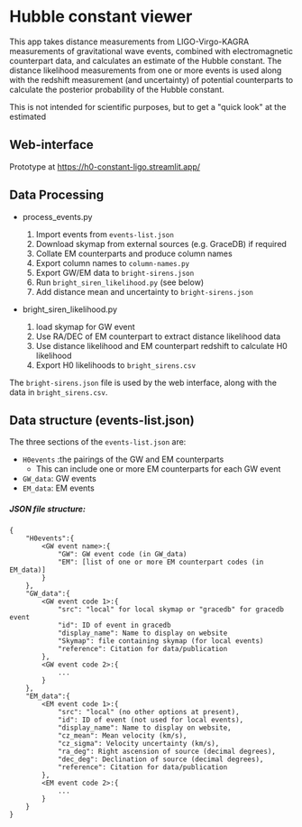 # Hubble constant viewer

This app takes distance measurements from LIGO-Virgo-KAGRA measurements of gravitational wave events, combined with electromagnetic counterpart data, and calculates an estimate of the Hubble constant. The distance likelihood measurements from one or more events is used along with the redshift measurement (and uncertainty) of potential counterparts to calculate the posterior probability of the Hubble constant.

This is not intended for scientific purposes, but to get a "quick look" at the estimated 

## Web-interface
Prototype at https://h0-constant-ligo.streamlit.app/

## Data Processing
* process_events.py
    1. Import events from `events-list.json`
    1. Download skymap from external sources (e.g. GraceDB) if required
    1. Collate EM counterparts and produce column names
    1. Export column names to `column-names.py`
    1. Export GW/EM data to `bright-sirens.json`
    1. Run `bright_siren_likelihood.py` (see below)
    1. Add distance mean and uncertainty to `bright-sirens.json`


* bright_siren_likelihood.py
    1. load skymap for GW event
    1. Use RA/DEC of EM counterpart to extract distance likelihood data
    1. Use distance likelihood and EM counterpart redshift to calculate H0 likelihood
    1. Export H0 likelihoods to `bright_sirens.csv`

The `bright-sirens.json` file is used by the web interface, along with the data in `bright_sirens.csv`.

## Data structure (events-list.json)

The three sections of the `events-list.json` are:
* `H0events` :the pairings of the GW and EM counterparts
    * This can include one or more EM counterparts for each GW event
* `GW_data`: GW events
* `EM_data`: EM events

##### JSON file structure:

```
{
    "H0events":{
        <GW event name>:{
            "GW": GW event code (in GW_data)
            "EM": [list of one or more EM counterpart codes (in EM_data)]
        }    
    },
    "GW_data":{
        <GW event code 1>:{
            "src": "local" for local skymap or "gracedb" for gracedb event
            "id": ID of event in gracedb
            "display_name": Name to display on website
            "Skymap": file containing skymap (for local events)
            "reference": Citation for data/publication
        },
        <GW event code 2>:{
            ...
        }
    },
    "EM_data":{
        <EM event code 1>:{
            "src": "local" (no other options at present),
            "id": ID of event (not used for local events),
            "display_name": Name to display on website,
            "cz_mean": Mean velocity (km/s),
            "cz_sigma": Velocity uncertainty (km/s),
            "ra_deg": Right ascension of source (decimal degrees),
            "dec_deg": Declination of source (decimal degrees),
            "reference": Citation for data/publication
        },
        <EM event code 2>:{
            ...
        } 
    }
}
```
